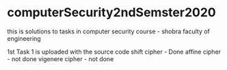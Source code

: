 # computerSecurity2ndSemster2020
this is solutions to tasks in computer security course - shobra faculty of engineering 

1st 
  Task 1 is uploaded with the source code 
    shift cipher - Done
    affine cipher - not done
    vigenere cipher - not done
